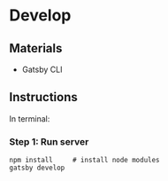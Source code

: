 # Develop

## Materials
* Gatsby CLI

## Instructions
In terminal:

### Step 1: Run server

```
npm install     # install node modules
gatsby develop
```
